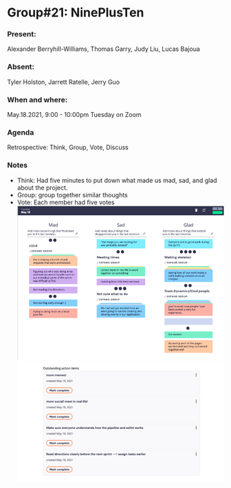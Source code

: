 # Group#21: NinePlusTen

### Present:

Alexander Berryhill-Williams, Thomas Garry, Judy Liu, Lucas Bajoua

### Absent:

Tyler Holston, Jarrett Ratelle, Jerry Guo

### When and where:

May.18.2021, 9:00 - 10:00pm Tuesday on Zoom

### Agenda

Retrospective: Think, Group, Vote, Discuss

### Notes

- Think: Had five minutes to put down what made us mad, sad, and glad about the project.
- Group: group together similar thoughts
- Vote: Each member had five votes
![Retrospective Votes](../../misc/051821-retrospective-1.png)
![Retrospective Action Items](../../misc/051821-retrospective-2.png)